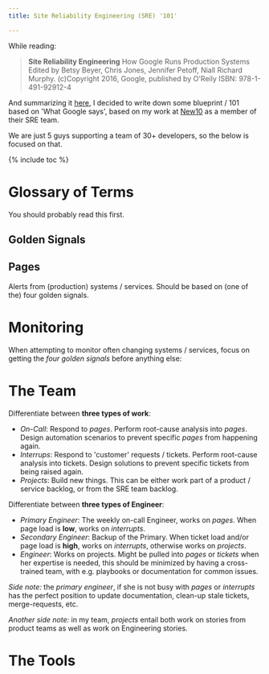 ```yaml
---
title: Site Reliability Engineering (SRE) '101'

---
```


While reading:

> **Site Reliability Engineering**
> How Google Runs Production Systems
> Edited by Betsy Beyer, Chris Jones, Jennifer Petoff, Niall Richard Murphy.
> (c)Copyright 2016, Google, published by O'Reily
> ISBN: 978-1-491-92912-4

And summarizing it [here](./2018-09-01-sre-book.md), I decided to write down some blueprint / 101 based on 'What Google says', based on my work at [New10](https://new10.com) as a member of their SRE team.

We are just 5 guys supporting a team of 30+ developers, so the below is focused on that.

{% include toc %}

# Glossary of Terms

You should probably read this first.

## Golden Signals

## Pages
Alerts from (production) systems / services. Should be based on (one of the) four golden signals.


# Monitoring

When attempting to monitor often changing systems / services, focus on getting the _four golden signals_ before anything else:



# The Team
Differentiate between **three types of work**:

* _On-Call_: Respond to _pages_. Perform root-cause analysis into _pages_. Design automation scenarios to prevent specific _pages_ from happening again.
* _Interrups_: Respond to 'customer' requests / tickets. Perform root-cause analysis into tickets. Design solutions to prevent specific tickets from being raised again.
* _Projects_: Build new things. This can be either work part of a product / service backlog, or from the SRE team backlog.

Differentiate between **three types of Engineer**:

* _Primary Engineer_: The weekly on-call Engineer, works on _pages_. When page load is **low**, works on _interrupts_.
* _Secondary Engineer_: Backup of the Primary. When ticket load and/or page load is **high**, works on _interrupts_, otherwise works on _projects_.
* _Engineer_: Works on projects. Might be pulled into _pages_ or _tickets_ when her expertise is needed, this should be minimized by having a cross-trained team, with e.g. playbooks or documentation for common issues.

_Side note:_ the _primary engineer_, if she is not busy with _pages_ or _interrupts_ has the perfect position to update documentation, clean-up stale tickets, merge-requests, etc.

_Another side note:_ in my team, _projects_ entail both work on stories from product teams as well as work on Engineering stories.


# The Tools
